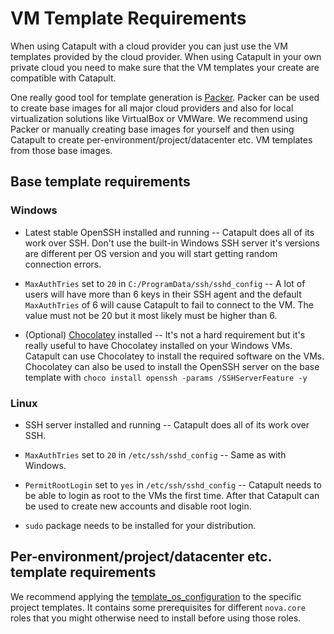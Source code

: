 # VM Template Requirements

When using Catapult with a cloud provider you can just use the VM templates provided by the cloud provider. When using Catapult in your own private cloud you need to make sure that the VM templates your create are compatible with Catapult.

One really good tool for template generation is [Packer](https://www.packer.io/). Packer can be used to create base images for all major cloud providers and also for local virtualization solutions like VirtualBox or VMWare. We recommend using Packer or manually creating base images for yourself and then using Catapult to create per-environment/project/datacenter etc. VM templates from those base images.

## Base template requirements

### Windows

- Latest stable OpenSSH installed and running -- Catapult does all of its work over SSH. Don't use the built-in Windows SSH server it's versions are different per OS version and you will start getting random connection errors.

- `MaxAuthTries` set to `20` in `C:/ProgramData/ssh/sshd_config` -- A lot of users will have more than 6 keys in their SSH agent and the default `MaxAuthTries` of 6 will cause Catapult to fail to connect to the VM. The value must not be 20 but it most likely must be higher than 6.

- (Optional) [Chocolatey](https://chocolatey.org/install) installed -- It's not a hard requirement but it's really useful to have Chocolatey installed on your Windows VMs. Catapult can use Chocolatey to install the required software on the VMs. Chocolatey can also be used to install the OpenSSH server on the base template with `choco install openssh -params /SSHServerFeature -y`

### Linux

- SSH server installed and running -- Catapult does all of its work over SSH.

- `MaxAuthTries` set to `20` in `/etc/ssh/sshd_config` -- Same as with Windows.

- `PermitRootLogin` set to `yes` in `/etc/ssh/sshd_config` -- Catapult needs to be able to login as root to the VMs the first time. After that Catapult can be used to create new accounts and disable root login.

- `sudo` package needs to be installed for your distribution.

## Per-environment/project/datacenter etc. template requirements

We recommend applying the [template_os_configuration](https://github.com/ClarifiedSecurity/nova.core/tree/main/nova/core/roles/template_os_configuration) to the specific project templates. It contains some prerequisites for different `nova.core` roles that you might otherwise need to install before using those roles.

